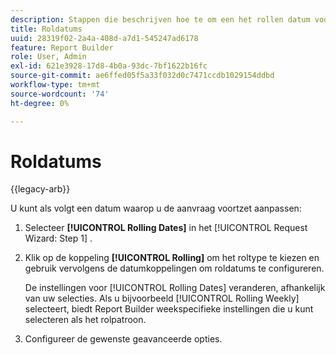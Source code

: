 ```yaml
---
description: Stappen die beschrijven hoe te om een het rollen datum voor uw verzoek aan te passen.
title: Roldatums
uuid: 28319f02-2a4a-408d-a7d1-545247ad6178
feature: Report Builder
role: User, Admin
exl-id: 621e3928-17d8-4b0a-93dc-7bf1622b16fc
source-git-commit: ae6ffed05f5a33f032d0c7471ccdb1029154ddbd
workflow-type: tm+mt
source-wordcount: '74'
ht-degree: 0%

---
```


# Roldatums

{{legacy-arb}}

U kunt als volgt een datum waarop u de aanvraag voortzet aanpassen:

1. Selecteer **[!UICONTROL Rolling Dates]** in het [!UICONTROL Request Wizard: Step 1] .
1. Klik op de koppeling **[!UICONTROL Rolling]** om het roltype te kiezen en gebruik vervolgens de datumkoppelingen om roldatums te configureren.

   De instellingen voor [!UICONTROL Rolling Dates] veranderen, afhankelijk van uw selecties. Als u bijvoorbeeld [!UICONTROL Rolling Weekly] selecteert, biedt Report Builder weekspecifieke instellingen die u kunt selecteren als het rolpatroon.

1. Configureer de gewenste geavanceerde opties.
